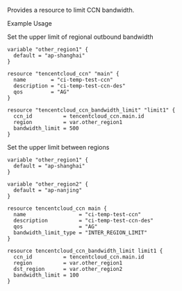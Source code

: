 Provides a resource to limit CCN bandwidth.

Example Usage

Set the upper limit of regional outbound bandwidth

```hcl
variable "other_region1" {
  default = "ap-shanghai"
}

resource "tencentcloud_ccn" "main" {
  name        = "ci-temp-test-ccn"
  description = "ci-temp-test-ccn-des"
  qos         = "AG"
}

resource "tencentcloud_ccn_bandwidth_limit" "limit1" {
  ccn_id          = tencentcloud_ccn.main.id
  region          = var.other_region1
  bandwidth_limit = 500
}
```

Set the upper limit between regions

```hcl
variable "other_region1" {
  default = "ap-shanghai"
}

variable "other_region2" {
  default = "ap-nanjing"
}

resource tencentcloud_ccn main {
  name                 = "ci-temp-test-ccn"
  description          = "ci-temp-test-ccn-des"
  qos                  = "AG"
  bandwidth_limit_type = "INTER_REGION_LIMIT"
}

resource tencentcloud_ccn_bandwidth_limit limit1 {
  ccn_id          = tencentcloud_ccn.main.id
  region          = var.other_region1
  dst_region      = var.other_region2
  bandwidth_limit = 100
}
```